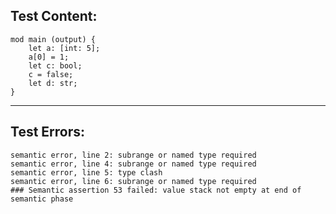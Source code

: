 
Test Content: 
-------------------------
```
mod main (output) {  
    let a: [int: 5];
    a[0] = 1;
    let c: bool;
    c = false;
    let d: str;
}
```
------------------------

Test Errors:
-------------------------
```
semantic error, line 2: subrange or named type required
semantic error, line 4: subrange or named type required
semantic error, line 5: type clash
semantic error, line 6: subrange or named type required
### Semantic assertion 53 failed: value stack not empty at end of semantic phase
```
